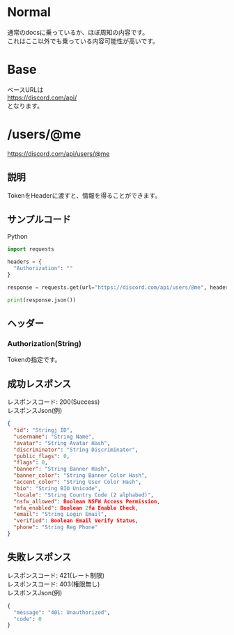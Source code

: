 # Normal
通常のdocsに乗っているか、ほぼ周知の内容です。<br>
これはここ以外でも乗っている内容可能性が高いです。

# Base
ベースURLは<br>
https://discord.com/api/<br>
となります。

# /users/@me
https://discord.com/api/users/@me
## 説明
TokenをHeaderに渡すと、情報を得ることができます。
## サンプルコード
Python
```py
import requests

headers = {
  "Authorization": ""
}

response = requests.get(url="https://discord.com/api/users/@me", headers=headers)

print(response.json())
```
## ヘッダー
### Authorization(String)
Tokenの指定です。
## 成功レスポンス
レスポンスコード: 200(Success)<br>
レスポンスJson(例)
```json
{
  "id": "Stringj ID",
  "username": "String Name",
  "avatar": "String Avatar Hash",
  "discriminator": "String Discriminator",
  "public_flags": 0,
  "flags": 0,
  "banner": "String Banner Hash",
  "banner_color": "String Banner Color Hash",
  "accent_color": "String User Color Hash",
  "bio": "String BIO Unicode",
  "locale": "String Country Code (2 alphabed)",
  "nsfw_allowed": Boolean NSFW Access Permission,
  "mfa_enabled": Boolean 2fa Enable Check,
  "email": "String Login Email",
  "verified": Boolean Email Verify Status,
  "phone": "String Reg Phone"
}
```

## 失敗レスポンス
レスポンスコード: 421(レート制限)<br>
レスポンスコード: 403(権限無し)<br>
レスポンスJson(例)
```py
{
  "message": "401: Unauthorized",
  "code": 0
}
```
